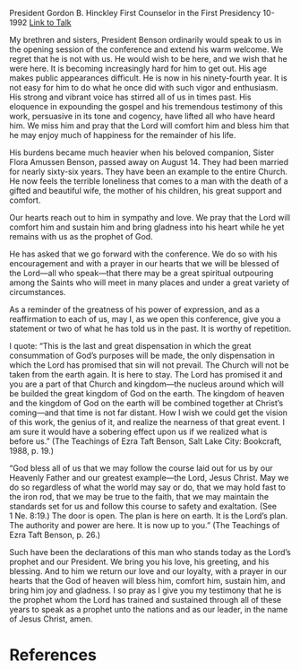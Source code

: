 President Gordon B. Hinckley
First Counselor in the First Presidency
10-1992
[Link to Talk](https://www.churchofjesuschrist.org/study/general-conference/1992/10/sin-will-not-prevail?lang=eng)

My brethren and sisters, President Benson ordinarily would speak to us in the opening session of the conference and extend his warm welcome. We regret that he is not with us. He would wish to be here, and we wish that he were here. It is becoming increasingly hard for him to get out. His age makes public appearances difficult. He is now in his ninety-fourth year. It is not easy for him to do what he once did with such vigor and enthusiasm. His strong and vibrant voice has stirred all of us in times past. His eloquence in expounding the gospel and his tremendous testimony of this work, persuasive in its tone and cogency, have lifted all who have heard him. We miss him and pray that the Lord will comfort him and bless him that he may enjoy much of happiness for the remainder of his life.

His burdens became much heavier when his beloved companion, Sister Flora Amussen Benson, passed away on August 14. They had been married for nearly sixty-six years. They have been an example to the entire Church. He now feels the terrible loneliness that comes to a man with the death of a gifted and beautiful wife, the mother of his children, his great support and comfort.

Our hearts reach out to him in sympathy and love. We pray that the Lord will comfort him and sustain him and bring gladness into his heart while he yet remains with us as the prophet of God.

He has asked that we go forward with the conference. We do so with his encouragement and with a prayer in our hearts that we will be blessed of the Lord—all who speak—that there may be a great spiritual outpouring among the Saints who will meet in many places and under a great variety of circumstances.

As a reminder of the greatness of his power of expression, and as a reaffirmation to each of us, may I, as we open this conference, give you a statement or two of what he has told us in the past. It is worthy of repetition.

I quote: “This is the last and great dispensation in which the great consummation of God’s purposes will be made, the only dispensation in which the Lord has promised that sin will not prevail. The Church will not be taken from the earth again. It is here to stay. The Lord has promised it and you are a part of that Church and kingdom—the nucleus around which will be builded the great kingdom of God on the earth. The kingdom of heaven and the kingdom of God on the earth will be combined together at Christ’s coming—and that time is not far distant. How I wish we could get the vision of this work, the genius of it, and realize the nearness of that great event. I am sure it would have a sobering effect upon us if we realized what is before us.” (The Teachings of Ezra Taft Benson, Salt Lake City: Bookcraft, 1988, p. 19.)

“God bless all of us that we may follow the course laid out for us by our Heavenly Father and our greatest example—the Lord, Jesus Christ. May we do so regardless of what the world may say or do, that we may hold fast to the iron rod, that we may be true to the faith, that we may maintain the standards set for us and follow this course to safety and exaltation. (See 1 Ne. 8:19.) The door is open. The plan is here on earth. It is the Lord’s plan. The authority and power are here. It is now up to you.” (The Teachings of Ezra Taft Benson, p. 26.)

Such have been the declarations of this man who stands today as the Lord’s prophet and our President. We bring you his love, his greeting, and his blessing. And to him we return our love and our loyalty, with a prayer in our hearts that the God of heaven will bless him, comfort him, sustain him, and bring him joy and gladness. I so pray as I give you my testimony that he is the prophet whom the Lord has trained and sustained through all of these years to speak as a prophet unto the nations and as our leader, in the name of Jesus Christ, amen.

# References
